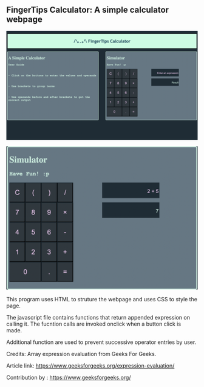 ## FingerTips Calculator: A simple calculator webpage

![Calculator page](sample.png "fingertips calculator page img")


![Calculator image](sample1.png "fingertips calculator img")

This program uses HTML to struture the webpage and uses CSS to style the page.

The javascript file contains functions that return appended expression on calling it. The fucntion calls are invoked onclick when a button click is made.

Additional function are used to prevent successive operator entries by user.


Credits:
Array expression evaluation from Geeks For Geeks.

Article link: 
<https://www.geeksforgeeks.org/expression-evaluation/>

Contribution by :
<https://www.geeksforgeeks.org/>
